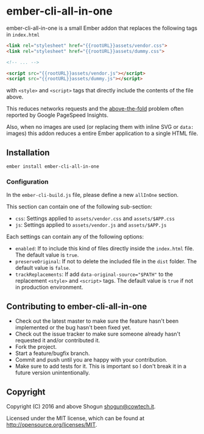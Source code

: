 # ember-cli-all-in-one

ember-cli-all-in-one is a small Ember addon that replaces the following tags in `index.html`

```html
<link rel="stylesheet" href="{{rootURL}}assets/vendor.css">
<link rel="stylesheet" href="{{rootURL}}assets/dummy.css">

<!-- ... -->

<script src="{{rootURL}}assets/vendor.js"></script>
<script src="{{rootURL}}assets/dummy.js"></script>
```

with `<style>` and `<script>` tags that directly include the contents of the file above.

This reduces networks requests and the [above-the-fold](https://developers.google.com/speed/docs/insights/PrioritizeVisibleContent) problem often reported by Google PageSpeed Insights.

Also, when no images are used (or replacing them with inline SVG or `data:` images) this addon reduces a entire Ember application to a single HTML file.

## Installation

`ember install ember-cli-all-in-one`

### Configuration

In the `ember-cli-build.js` file, please define a new `allInOne` section.

This section can contain one of the following sub-section:

* `css`: Settings applied to `assets/vendor.css` and `assets/$APP.css`
* `js`: Settings applied to `assets/vendor.js` and `assets/$APP.js`

Each settings can contain any of the following options:

* `enabled`: If to include this kind of files directly inside the `index.html` file. The default value is `true`.
* `preserveOriginal`: If not to delete the included file in the `dist` folder. The default value is `false`.
* `trackReplacements`: If add `data-original-source="$PATH"` to the replacement `<style>` and `<script>` tags. The default value is `true` if not in production environment.

## Contributing to ember-cli-all-in-one

* Check out the latest master to make sure the feature hasn't been implemented or the bug hasn't been fixed yet.
* Check out the issue tracker to make sure someone already hasn't requested it and/or contributed it.
* Fork the project.
* Start a feature/bugfix branch.
* Commit and push until you are happy with your contribution.
* Make sure to add tests for it. This is important so I don't break it in a future version unintentionally.

## Copyright

Copyright (C) 2016 and above Shogun <shogun@cowtech.it>.

Licensed under the MIT license, which can be found at http://opensource.org/licenses/MIT.